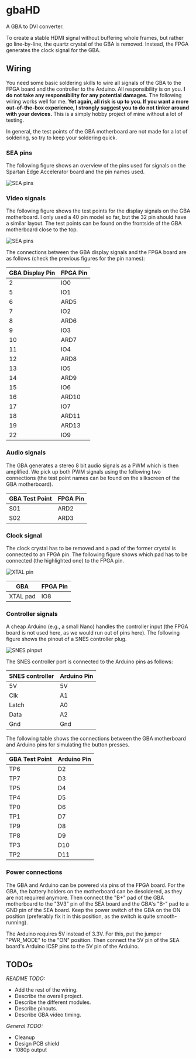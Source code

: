 # gbaHD
A GBA to DVI converter.

To create a stable HDMI signal without buffering whole frames, but rather
go line-by-line, the quartz crystal of the GBA is removed. Instead, 
the FPGA generates the clock signal for the GBA.

## Wiring
You need some basic soldering skills to wire all signals of the GBA to the
FPGA board and the controller to the Arduino. All responsibility is on
you. **I do not take any responsibility for any potential damages.** The 
following wiring works well for me. **Yet again, all risk is up to you.
If you want a more out-of-the-box experience, I strongly suggest you to
do not tinker around with your devices.** This is a simply hobby project of 
mine without a lot of testing.

In general, the test points of the GBA motherboard are not made for a
lot of soldering, so try to keep your soldering quick.

### SEA pins
The following figure shows an overview of the pins used for signals on
the Spartan Edge Accelerator board and the pin names used.

![SEA pins](./figures/seapins.png "SEA pins")

### Video signals
The following figure shows the test points for the display signals on
the GBA motherboard. I only used a 40 pin model so far, but the 32 pin
should have a similar layout. The test points can be found on the
frontside of the GBA motherboard close to the top.

![SEA pins](./figures/displaypins.png "Display pins")

The connections between the GBA display signals and the FPGA board are 
as follows (check the previous figures for the pin names):

| GBA Display Pin | FPGA Pin |
|-----------------|----------|
| 2               | IO0   |
| 5               | IO1   |
| 6               | ARD5  |
| 7               | IO2   |
| 8               | ARD6  |
| 9               | IO3   |
| 10              | ARD7  |
| 11              | IO4   |
| 12              | ARD8  |
| 13              | IO5   |
| 14              | ARD9  |
| 15              | IO6   |
| 16              | ARD10 |
| 17              | IO7   |
| 18              | ARD11 |
| 19              | ARD13 |
| 22              | IO9   |

### Audio signals
The GBA generates a stereo 8 bit audio signals as a PWM which is then
amplified. We pick up both PWM signals using the following two
connections (the test point names can be found on the silkscreen of the
GBA motherboard).

| GBA Test Point  | FPGA Pin |
|-----------------|----------|
| S01             | ARD2 |
| S02             | ARD3 |

### Clock signal
The clock crystal has to be removed and a pad of the former crystal is 
connected to an FPGA pin. The following figure shows which pad has to be 
connected (the highlighted one) to the FPGA pin.

![XTAL pin](./figures/xtal.png "XTAL pin")

| GBA | FPGA Pin |
|-----|----------|
| XTAL pad  | IO8 |


### Controller signals
A cheap Arduino (e.g., a small Nano) handles the controller input (the 
FPGA board is not used here, as we would run out of pins here). The
following figure shows the pinout of a SNES controller plug.

![SNES pinput](./figures/snes.png "SNES pinout")

The SNES controller port is connected to the Arduino pins as follows:

| SNES controller | Arduino Pin |
|-----------------|-------------|
| 5V              | 5V |
| Clk             | A1 |
| Latch           | A0 |
| Data            | A2 |
| Gnd             | Gnd |


The following table shows the connections between the GBA motherboard
and Arduino pins for simulating the button presses.

|  GBA Test Point  | Arduino Pin |
|------------------|-------------|
| TP6              | D2 |
| TP7              | D3 |
| TP5              | D4 |
| TP4              | D5 |
| TP0              | D6 |
| TP1              | D7 |
| TP9              | D8 |
| TP8              | D9 |
| TP3              | D10 |
| TP2              | D11 |


### Power connections
The GBA and Arduino can be powered via pins of the FPGA board. For the
GBA, the battery holders on the motherboard can be desoldered, as they are
not required anymore. Then connect the "B+" pad of the GBA motherboard to
the "3V3" pin of the SEA board and the GBA's "B-" pad to a GND pin of the
SEA board. Keep the power switch of the GBA on the ON position
(preferably fix it in this position, as the switch is quite smooth-running).

The Arduino requires 5V instead of 3.3V. For this, put the jumper 
"PWR_MODE" to the "ON" position. Then connect the 5V pin of the SEA
board's Arduino ICSP pins to the 5V pin of the Arduino.


## TODOs

*README TODO:*
- Add the rest of the wiring.
- Describe the overall project.
- Describe the different modules.
- Describe pinouts.
- Describe GBA video timing.

*General TODO:*
- Cleanup
- Design PCB shield
- 1080p output
